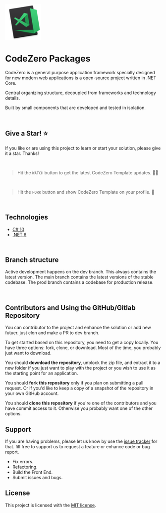 <img height="116" src="https://raw.githubusercontent.com/nasraldin/CodeZero/main/icon.png" />

# CodeZero Packages
CodeZero is a general purpose application framework specially designed for new modern web applications is a open-source project written in .NET Core.

Central organizing structure, decoupled from frameworks and technology details.

Built by small components that are developed and tested in isolation.

<br/>

## Give a Star! :star:
If you like or are using this project to learn or start your solution, please give it a star. Thanks!

<br/>

> Hit the `WATCH` button to get the latest CodeZero Template updates. 🤷‍♂️

<br/>

> Hit the `FORK` button and show CodeZero Template on your profile. 🌱

<br/>

## Technologies
* [C# 10](https://docs.microsoft.com/en-us/dotnet/csharp)
* [.NET 6](https://dotnet.microsoft.com)

<br/>

## Branch structure

Active development happens on the dev branch. This always contains the latest version. The main branch contains the latest versions of the stable codebase. The prod branch contains a codebase for production release.

<br/>

## Contributors and Using the GitHub/Gitlab Repository

You can contributor to the project and enhance the solution or add new futuer. just clon and make a PR to dev branch.

To get started based on this repository, you need to get a copy locally. You have three options: fork, clone, or download. Most of the time, you probably just want to download.

You should **download the repository**, unblock the zip file, and extract it to a new folder if you just want to play with the project or you wish to use it as the starting point for an application.

You should **fork this repository** only if you plan on submitting a pull request. Or if you'd like to keep a copy of a snapshot of the repository in your own GitHub account.

You should **clone this repository** if you're one of the contributors and you have commit access to it. Otherwise you probably want one of the other options.

## Support
If you are having problems, please let us know by use the [issue tracker](https://github.com/nasraldin/codezero-template/issues) for that. fill free to support us to request a feature or enhance code or bug report.
* Fix errors.
* Refactoring.
* Build the Front End.
* Submit issues and bugs.

## License

This project is licensed with the [MIT license](LICENSE).
